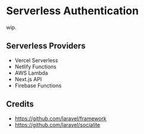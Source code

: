 # Serverless Authentication

wip.

## Serverless Providers

- Vercel Serverless
- Netlify Functions
- AWS Lambda
- Next.js API
- Firebase Functions

## Credits

- https://github.com/laravel/framework
- https://github.com/laravel/socialite

